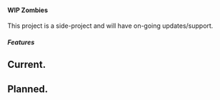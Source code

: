 #### WIP Zombies

This project is a side-project and will have on-going updates/support. 


##### Features

Current.
-

Planned.
-